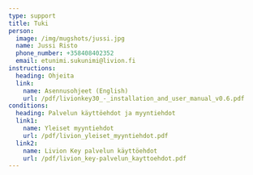 ```yaml
---
type: support
title: Tuki
person:
  image: /img/mugshots/jussi.jpg
  name: Jussi Risto
  phone_number: +358408402352
  email: etunimi.sukunimi@livion.fi
instructions:
  heading: Ohjeita
  link:
    name: Asennusohjeet (English)
    url: /pdf/livionkey30_-_installation_and_user_manual_v0.6.pdf
conditions:
  heading: Palvelun käyttöehdot ja myyntiehdot
  link1:
    name: Yleiset myyntiehdot
    url: /pdf/livion_yleiset_myyntiehdot.pdf
  link2:
    name: Livion Key palvelun käyttöehdot
    url: /pdf/livion_key-palvelun_kayttoehdot.pdf
---
```


